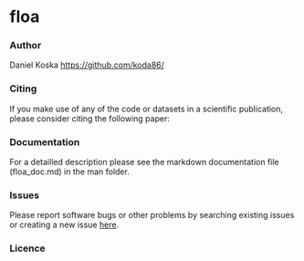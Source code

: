 # floa

### Author
Daniel Koska https://github.com/koda86/

### Citing
If you make use of any of the code or datasets in a scientific publication, please consider citing the following paper:

### Documentation
For a detailled description please see the markdown documentation file (floa_doc.md) in the man folder.

### Issues
Please report software bugs or other problems by searching existing issues or creating a new issue [here](https://github.com/koda86/floa/issues).

### Licence
